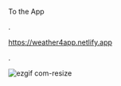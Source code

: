 To the App

.

https://weather4app.netlify.app



.



![ezgif com-resize](https://user-images.githubusercontent.com/37631578/116157271-9788a080-a6e4-11eb-9d38-c43f187b8b14.gif)
